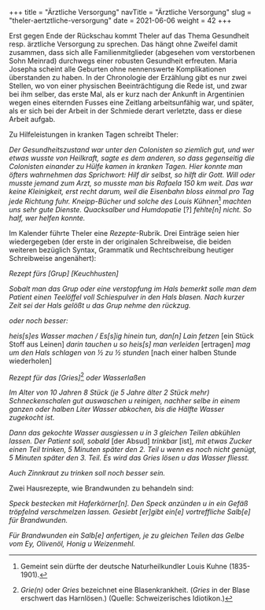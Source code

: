 +++
title = "Ärztliche Versorgung"
navTitle = "Ärztliche Versorgung"
slug = "theler-aertztliche-versorgung"
date = 2021-06-06
weight = 42
+++

Erst gegen Ende der Rückschau kommt Theler auf das Thema Gesundheit resp. ärztliche Versorgung zu sprechen. Das hängt ohne Zweifel damit zusammen, dass sich alle Familienmitglieder (abgesehen vom verstorbenen Sohn Meinrad) durchwegs einer robusten Gesundheit erfreuten. Maria Josepha scheint alle Geburten ohne nennenswerte Komplikationen überstanden zu haben. In der Chronologie der Erzählung gibt es nur zwei Stellen, wo von einer physischen Beeinträchtigung die Rede ist, und zwar bei ihm selber, das erste Mal, als er kurz nach der Ankunft in Argentinien wegen eines eiternden Fusses eine Zeitlang arbeitsunfähig war, und später, als er sich bei der Arbeit in der Schmiede derart verletzte, dass er diese Arbeit aufgab.

Zu Hilfeleistungen in kranken Tagen schreibt Theler:

*Der Gesundheitszustand war unter den Colonisten so ziemlich gut, und wer etwas wusste von Heilkraft, sagte es dem anderen, so dass gegenseitig die Colonisten einander zu Hülfe kamen in kranken Tagen. Hier konnte man öfters wahrnehmen das Sprichwort: Hilf dir selbst, so hilft dir Gott. Will oder musste jemand zum Arzt, so musste man bis Rafaela 150 km weit. Das war keine Kleinigkeit, erst recht darum, weil die Eisenbahn bloss einmal pro Tag jede Richtung fuhr. Kneipp-Bücher und solche des Louis Kühnen*[^1] *machten uns sehr gute Dienste. Quacksalber und Humdopatie* \[?\] *fehlte\[n\] nicht. So half, wer helfen konnte.*

Im Kalender führte Theler eine *Rezepte*-Rubrik. Drei Einträge seien hier wiedergegeben (der erste in der originalen Schreibweise, die beiden weiteren bezüglich Syntax, Grammatik und Rechtschreibung heutiger Schreibweise angenähert):

*Rezept fürs [Grup] \[Keuchhusten\]*

*Sobalt man das Grup oder eine verstopfung im Hals bemerkt solle man dem Patient einen Teelöffel voll Schiespulver in den Hals blasen. Nach kurzer Zeit sei der Hals gelößt u das Grup nehme den rückzug.*

*oder noch besser:*

*heis\[s\]es Wasser machen / Es\[s\]ig hinein tun, dan\[n\] Lain fetzen* \[ein Stück Stoff aus Leinen\] *darin tauchen u so heis\[s\] man verleiden* \[ertragen\] *mag um den Hals schlagen von ½ zu ½ stunden* \[nach einer halben Stunde wiederholen\]

*Rezept für das [Gries]*[^2] *oder Wasserlaßen*

*Im Alter von 10 Jahren 8 Stück (je 5 Jahre älter 2 Stück mehr) Schneckenschalen gut auswaschen u reinigen, nachher selbe in einem ganzen oder halben Liter Wasser abkochen, bis die Hälfte Wasser zugekocht ist.*

*Dann das gekochte Wasser ausgiessen u in 3 gleichen Teilen abkühlen lassen. Der Patient soll, sobald* \[der Absud\] *trinkbar* \[ist\]*, mit etwas Zucker einen Teil trinken, 5 Minuten später den 2. Teil u wenn es noch nicht genügt, 5 Minuten später den 3. Teil. Es wird das Gries lösen u das Wasser fliesst.*

*Auch Zinnkraut zu trinken soll noch besser sein.*

Zwei Hausrezepte, wie Brandwunden zu behandeln sind:

*Speck bestecken mit Haferkörner\[n\]. Den Speck anzünden u in ein Gefäß tröpfelnd verschmelzen lassen. Gesiebt \[er\]gibt ein\[e\] vortreffliche Salb\[e\] für Brandwunden.*

*Für Brandwunden ein Salb\[e\] anfertigen, je zu gleichen Teilen das Gelbe vom Ey, Olivenöl, Honig u Weizenmehl.*

[^1]: Gemeint sein dürfte der deutsche Naturheilkundler Louis Kuhne (1835-1901).

[^2]: *Grie(n)* oder *Gries* bezeichnet eine Blasenkrankheit. (*Gries* in der Blase erschwert das Harnlösen.) (Quelle: Schweizerisches Idiotikon.)
